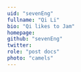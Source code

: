 ```yaml
---
uid: "sevenEng"
fullname: "Qi Li"
bio: "Qi likes to Jam"
homepage:
github: "sevenEng"
twitter:
role: "post docs"
photo: "camels"
---
```

